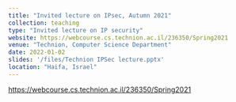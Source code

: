 ```yaml
---
title: "Invited lecture on IPsec, Autumn 2021"
collection: teaching
type: "Invited lecture on IP security"
website: https://webcourse.cs.technion.ac.il/236350/Spring2021
venue: "Technion, Computer Science Department"
date: 2022-01-02
slides: '/files/Technion IPSec lecture.pptx'
location: "Haifa, Israel"
---
```

https://webcourse.cs.technion.ac.il/236350/Spring2021

